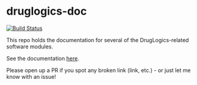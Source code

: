 # druglogics-doc

[![Build Status](https://travis-ci.com/druglogics/druglogics-doc.svg?branch=master)](https://travis-ci.com/druglogics/druglogics-doc)

This repo holds the documentation for several of the DrugLogics-related software modules.

See the documentation [here](https://druglogics.github.io/druglogics-doc/).

Please open up a PR if you spot any broken link (link, etc.) - or just let me know with an issue!
